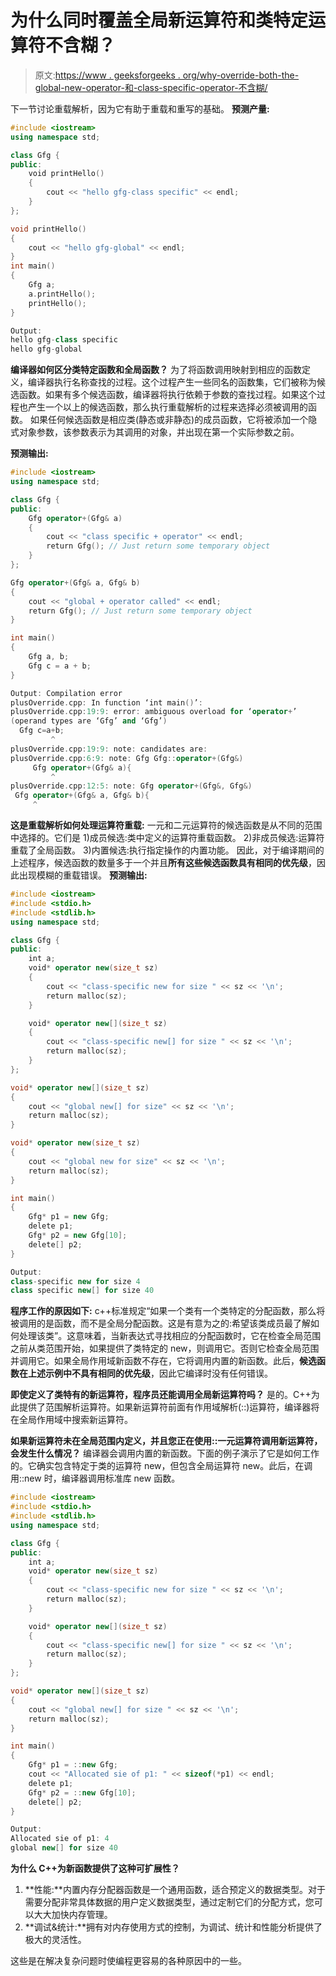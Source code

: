 # 为什么同时覆盖全局新运算符和类特定运算符不含糊？

> 原文:[https://www . geeksforgeeks . org/why-override-both-the-global-new-operator-和-class-specific-operator-不含糊/](https://www.geeksforgeeks.org/why-overriding-both-the-global-new-operator-and-the-class-specific-operator-is-not-ambiguous/)

下一节讨论重载解析，因为它有助于重载和重写的基础。
**预测产量:**

```cpp
#include <iostream>
using namespace std;

class Gfg {
public:
    void printHello()
    {
        cout << "hello gfg-class specific" << endl;
    }
};

void printHello()
{
    cout << "hello gfg-global" << endl;
}
int main()
{
    Gfg a;
    a.printHello();
    printHello();
}
```

```cpp
Output:
hello gfg-class specific
hello gfg-global

```

**编译器如何区分类特定函数和全局函数？**
为了将函数调用映射到相应的函数定义，编译器执行名称查找的过程。这个过程产生一些同名的函数集，它们被称为候选函数。如果有多个候选函数，编译器将执行依赖于参数的查找过程。如果这个过程也产生一个以上的候选函数，那么执行重载解析的过程来选择必须被调用的函数。
如果任何候选函数是相应类(静态或非静态)的成员函数，它将被添加一个隐式对象参数，该参数表示为其调用的对象，并出现在第一个实际参数之前。

**预测输出:**

```cpp
#include <iostream>
using namespace std;

class Gfg {
public:
    Gfg operator+(Gfg& a)
    {
        cout << "class specific + operator" << endl;
        return Gfg(); // Just return some temporary object
    }
};

Gfg operator+(Gfg& a, Gfg& b)
{
    cout << "global + operator called" << endl;
    return Gfg(); // Just return some temporary object
}

int main()
{
    Gfg a, b;
    Gfg c = a + b;
}
```

```cpp
Output: Compilation error
plusOverride.cpp: In function ‘int main()’:
plusOverride.cpp:19:9: error: ambiguous overload for ‘operator+’ 
(operand types are ‘Gfg’ and ‘Gfg’)
  Gfg c=a+b;
         ^
plusOverride.cpp:19:9: note: candidates are:
plusOverride.cpp:6:9: note: Gfg Gfg::operator+(Gfg&)
     Gfg operator+(Gfg& a){
         ^
plusOverride.cpp:12:5: note: Gfg operator+(Gfg&, Gfg&)
 Gfg operator+(Gfg& a, Gfg& b){
     ^

```

**这是重载解析如何处理运算符重载:**
一元和二元运算符的候选函数是从不同的范围中选择的。它们是
1)成员候选:类中定义的运算符重载函数。
2)非成员候选:运算符重载了全局函数。
3)内置候选:执行指定操作的内置功能。
因此，对于编译期间的上述程序，候选函数的数量多于一个并且**所有这些候选函数具有相同的优先级**，因此出现模糊的重载错误。
**预测输出:**

```cpp
#include <iostream>
#include <stdio.h>
#include <stdlib.h>
using namespace std;

class Gfg {
public:
    int a;
    void* operator new(size_t sz)
    {
        cout << "class-specific new for size " << sz << '\n';
        return malloc(sz);
    }

    void* operator new[](size_t sz)
    {
        cout << "class-specific new[] for size " << sz << '\n';
        return malloc(sz);
    }
};

void* operator new[](size_t sz)
{
    cout << "global new[] for size" << sz << '\n';
    return malloc(sz);
}

void* operator new(size_t sz)
{
    cout << "global new for size" << sz << '\n';
    return malloc(sz);
}

int main()
{
    Gfg* p1 = new Gfg;
    delete p1;
    Gfg* p2 = new Gfg[10];
    delete[] p2;
}
```

```cpp
Output: 
class-specific new for size 4
class specific new[] for size 40

```

**程序工作的原因如下:**
c++标准规定“如果一个类有一个类特定的分配函数，那么将被调用的是函数，而不是全局分配函数。这是有意为之的:希望该类成员最了解如何处理该类”。这意味着，当新表达式寻找相应的分配函数时，它在检查全局范围之前从类范围开始，如果提供了类特定的 new，则调用它。否则它检查全局范围并调用它。如果全局作用域新函数不存在，它将调用内置的新函数。此后，**候选函数在上述示例中不具有相同的优先级**，因此它编译时没有任何错误。

**即使定义了类特有的新运算符，程序员还能调用全局新运算符吗？**
是的。C++为此提供了范围解析运算符。如果新运算符前面有作用域解析(::)运算符，编译器将在全局作用域中搜索新运算符。

**如果新运算符未在全局范围内定义，并且您正在使用::一元运算符调用新运算符，会发生什么情况？**
编译器会调用内置的新函数。下面的例子演示了它是如何工作的。它确实包含特定于类的运算符 new，但包含全局运算符 new。此后，在调用::new 时，编译器调用标准库 new 函数。

```cpp
#include <iostream>
#include <stdio.h>
#include <stdlib.h>
using namespace std;

class Gfg {
public:
    int a;
    void* operator new(size_t sz)
    {
        cout << "class-specific new for size " << sz << '\n';
        return malloc(sz);
    }

    void* operator new[](size_t sz)
    {
        cout << "class-specific new[] for size " << sz << '\n';
        return malloc(sz);
    }
};

void* operator new[](size_t sz)
{
    cout << "global new[] for size " << sz << '\n';
    return malloc(sz);
}

int main()
{
    Gfg* p1 = ::new Gfg;
    cout << "Allocated sie of p1: " << sizeof(*p1) << endl;
    delete p1;
    Gfg* p2 = ::new Gfg[10];
    delete[] p2;
}
```

```cpp
Output:
Allocated sie of p1: 4
global new[] for size 40

```

**为什么 C++为新函数提供了这种可扩展性？**

1.  **性能:**内置内存分配器函数是一个通用函数，适合预定义的数据类型。对于需要分配非常具体数据的用户定义数据类型，通过定制它们的分配方式，您可以大大加快内存管理。
2.  **调试&统计:**拥有对内存使用方式的控制，为调试、统计和性能分析提供了极大的灵活性。

这些是在解决复杂问题时使编程更容易的各种原因中的一些。